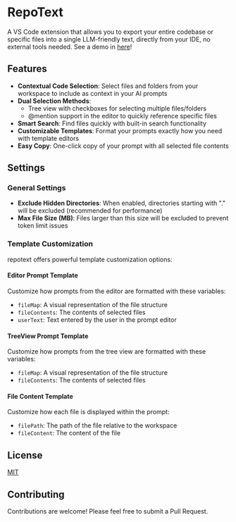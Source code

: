 # RepoText

A VS Code extension that allows you to export your entire codebase or specific files into a single LLM-friendly text, directly from your IDE, no external tools needed.
See a demo in [here](https://repotext.gziz.io)!

## Features

- **Contextual Code Selection**: Select files and folders from your workspace to include as context in your AI prompts
- **Dual Selection Methods**:
  - Tree view with checkboxes for selecting multiple files/folders
  - @mention support in the editor to quickly reference specific files
- **Smart Search**: Find files quickly with built-in search functionality
- **Customizable Templates**: Format your prompts exactly how you need with template editors
- **Easy Copy**: One-click copy of your prompt with all selected file contents

## Settings

### General Settings

- **Exclude Hidden Directories**: When enabled, directories starting with "." will be excluded (recommended for performance)
- **Max File Size (MB)**: Files larger than this size will be excluded to prevent token limit issues

### Template Customization

repotext offers powerful template customization options:

#### Editor Prompt Template

Customize how prompts from the editor are formatted with these variables:
- `fileMap`: A visual representation of the file structure
- `fileContents`: The contents of selected files
- `userText`: Text entered by the user in the prompt editor

#### TreeView Prompt Template

Customize how prompts from the tree view are formatted with these variables:
- `fileMap`: A visual representation of the file structure
- `fileContents`: The contents of selected files

#### File Content Template

Customize how each file is displayed within the prompt:
- `filePath`: The path of the file relative to the workspace
- `fileContent`: The content of the file

## License

[MIT](LICENSE)

## Contributing

Contributions are welcome! Please feel free to submit a Pull Request.
